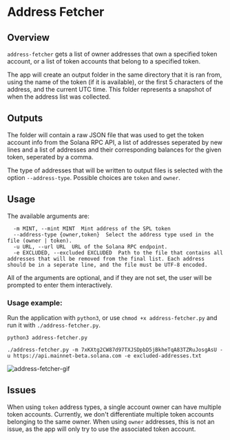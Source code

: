 # Address Fetcher

## Overview
`address-fetcher` gets a list of owner addresses that own a specified token account, or a list of token accounts that belong to a specified token.

The app will create an output folder in the same directory that it is ran from, using the name of the token (if it is available), or the first 5 characters of the address, and the current UTC time. This folder represents a snapshot of when the address list was collected.

## Outputs
The folder will contain a raw JSON file that was used to get the token account info from the Solana RPC API, a list of addresses seperated by new lines and a list of addresses and their corresponding balances for the given token, seperated by a comma. 

The type of addresses that will be written to output files is selected with the option `--address-type`. Possible choices are `token` and `owner`.

## Usage

The available arguments are:
```
  -m MINT, --mint MINT  Mint address of the SPL token
  --address-type {owner,token}  Select the address type used in the file (owner | token).
  -u URL, --url URL  URL of the Solana RPC endpoint.
  -e EXCLUDED, --excluded EXCLUDED  Path to the file that contains all addresses that will be removed from the final list. Each address should be in a seperate line, and the file must be UTF-8 encoded.
  ```

All of the arguments are optional, and if they are not set, the user will be prompted to enter them interactively.

### Usage example:
Run the application with `python3`, or use `chmod +x address-fetcher.py` and run it with `./address-fetcher.py`.
```
python3 address-fetcher.py
```
```
./address-fetcher.py -m 7xKXtg2CW87d97TXJSDpbD5jBkheTqA83TZRuJosgAsU -u https://api.mainnet-beta.solana.com -e excluded-addresses.txt
```

![address-fetcher-gif](https://github.com/praskoson/distribution-tools/blob/main/assets/gifs/address-fetcher.gif)

## Issues
When using `token` address types, a single account owner can have multiple token accounts. Currently, we don't differentiate multiple token accounts belonging to the same owner. When using `owner` addresses, this is not an issue, as the app will only try to use the associated token account.
